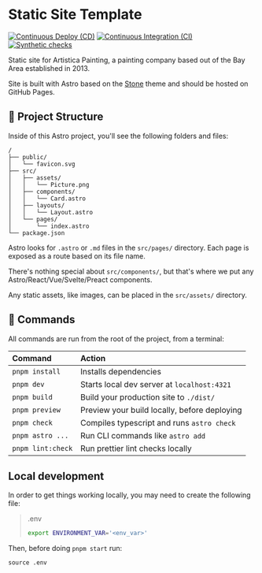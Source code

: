 # Static Site Template

[![Continuous Deploy (CD)](https://github.com/kevinthenet/static-site-template/actions/workflows/continuous-deployment.yml/badge.svg)](https://github.com/kevinthenet/static-site-template/actions/workflows/continuous-deployment.yml)
[![Continuous Integration (CI)](https://github.com/kevinthenet/static-site-template/actions/workflows/continuous-integration.yml/badge.svg)](https://github.com/kevinthenet/static-site-template/actions/workflows/continuous-integration.yml)
[![Synthetic checks](https://github.com/kevinthenet/static-site-template/actions/workflows/synthetic-checks.yml/badge.svg)](https://github.com/kevinthenet/static-site-template/actions/workflows/synthetic-checks.yml)

Static site for Artistica Painting, a painting company based out of the Bay Area established in 2013.

Site is built with Astro based on the [Stone](https://astro.build/themes/details/stone/) theme and should be hosted on GitHub Pages.

## 🚀 Project Structure

Inside of this Astro project, you'll see the following folders and files:

```
/
├── public/
│   └── favicon.svg
├── src/
│   ├── assets/
│   │   └── Picture.png
│   ├── components/
│   │   └── Card.astro
│   ├── layouts/
│   │   └── Layout.astro
│   └── pages/
│       └── index.astro
└── package.json
```

Astro looks for `.astro` or `.md` files in the `src/pages/` directory. Each page is exposed as a route based on its file name.

There's nothing special about `src/components/`, but that's where we put any Astro/React/Vue/Svelte/Preact components.

Any static assets, like images, can be placed in the `src/assets/` directory.

## 🧞 Commands

All commands are run from the root of the project, from a terminal:

| Command           | Action                                       |
| :---------------- | :------------------------------------------- |
| `pnpm install`    | Installs dependencies                        |
| `pnpm dev`        | Starts local dev server at `localhost:4321`  |
| `pnpm build`      | Build your production site to `./dist/`      |
| `pnpm preview`    | Preview your build locally, before deploying |
| `pnpm check`      | Compiles typescript and runs `astro check`   |
| `pnpm astro ...`  | Run CLI commands like `astro add`            |
| `pnpm lint:check` | Run prettier lint checks locally             |

## Local development

In order to get things working locally, you may need to create the following file:

> .env
>
> ```bash
> export ENVIRONMENT_VAR='<env_var>'
> ```

Then, before doing `pnpm start` run:

```
source .env
```
